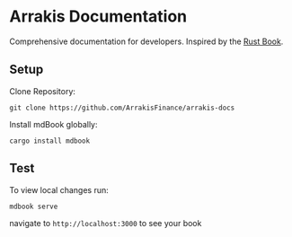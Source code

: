 # Arrakis Documentation

Comprehensive documentation for developers. Inspired by the [Rust Book](https://doc.rust-lang.org/book/).

## Setup

Clone Repository:

```shell
git clone https://github.com/ArrakisFinance/arrakis-docs
```

Install mdBook globally:

```shell
cargo install mdbook
```

## Test

To view local changes run:

```shell
mdbook serve
```

navigate to `http://localhost:3000` to see your book